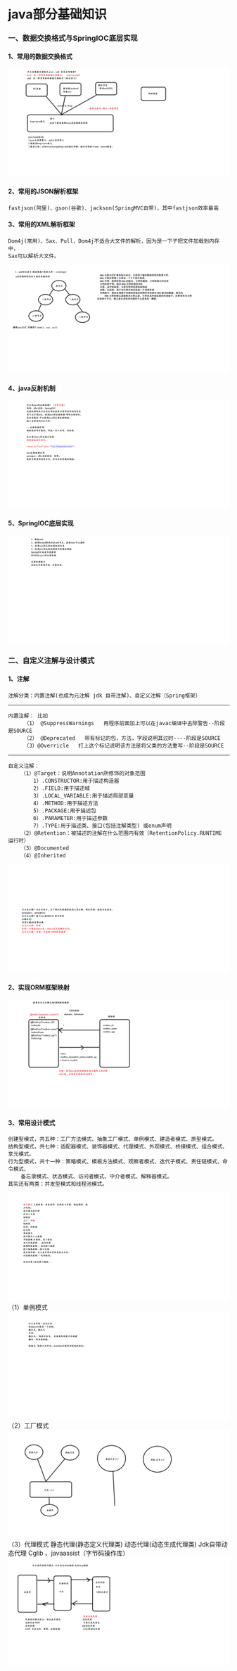 # java部分基础知识
### 一、数据交换格式与SpringIOC底层实现
#### 1、常用的数据交换格式
![输入图片说明](https://github.com/mister-shen/javalearn/blob/master/basics/json_demo/src/image/%E6%95%B0%E6%8D%AE%E4%BA%A4%E6%8D%A2%E6%A0%BC%E5%BC%8F.png "在这里输入图片标题")
#### 2、常用的JSON解析框架
    fastjson(阿里)、gson(谷歌)、jackson(SpringMVC自带)，其中fastjson效率最高
#### 3、常用的XML解析框架
    Dom4j(常用)、Sax、Pull，Dom4j不适合大文件的解析，因为是一下子把文件加载到内存中，
    Sax可以解析大文件。
![输入图片说明](https://github.com/mister-shen/javalearn/blob/master/basics/json_demo/src/image/xml.png "在这里输入图片标题")

#### 4、java反射机制
![输入图片说明](https://github.com/mister-shen/javalearn/blob/master/basics/json_demo/src/image/java%E7%9A%84%E5%8F%8D%E5%B0%84%E6%9C%BA%E5%88%B6.png "在这里输入图片标题")
#### 5、SpringIOC底层实现
![输入图片说明](https://github.com/mister-shen/javalearn/blob/master/basics/json_demo/src/image/SpringIOC%E5%BA%95%E5%B1%82%E5%AE%9E%E7%8E%B0.png "在这里输入图片标题")
### 二、自定义注解与设计模式
#### 1、注解
    注解分类：内置注解(也成为元注解 jdk 自带注解)、自定义注解（Spring框架）
---

    内置注解： 比如
         （1） @SuppressWarnings   再程序前面加上可以在javac编译中去除警告--阶段是SOURCE
         （2） @Deprecated   带有标记的包，方法，字段说明其过时----阶段是SOURCE
         （3）@Overricle   打上这个标记说明该方法是将父类的方法重写--阶段是SOURCE
---

    自定义注解：
        （1）@Target：说明Annotation所修饰的对象范围
            1）.CONSTRUCTOR:用于描述构造器
            2）.FIELD:用于描述域
            3）.LOCAL_VARIABLE:用于描述局部变量
            4）.METHOD:用于描述方法
            5）.PACKAGE:用于描述包
            6）.PARAMETER:用于描述参数
            7）.TYPE:用于描述类、接口(包括注解类型) 或enum声明
        （2）@Retention：被描述的注解在什么范围内有效（RetentionPolicy.RUNTIME 运行时）
        （3）@Documented
        （4）@Inherited
![输入图片说明](https://github.com/mister-shen/javalearn/blob/master/basics/02_annotation_demo/image/%E4%BB%80%E4%B9%88%E6%98%AF%E6%B3%A8%E8%A7%A3.png "什么是注解")
#### 2、实现ORM框架映射
![输入图片说明](https://github.com/mister-shen/javalearn/blob/master/basics/02_annotation_demo/image/orm%E6%98%A0%E5%B0%84.png "orm映射")

#### 3、常用设计模式
    创建型模式，共五种：工厂方法模式、抽象工厂模式、单例模式、建造者模式、原型模式。
    结构型模式，共七种：适配器模式、装饰器模式、代理模式、外观模式、桥接模式、组合模式、享元模式。
    行为型模式，共十一种：策略模式、模板方法模式、观察者模式、迭代子模式、责任链模式、命令模式、
        备忘录模式、状态模式、访问者模式、中介者模式、解释器模式。
    其实还有两类：并发型模式和线程池模式。
![输入图片说明](https://github.com/mister-shen/javalearn/blob/master/basics/02_annotation_demo/image/%E8%AE%BE%E8%AE%A1%E6%A8%A1%E5%BC%8F.png "设计模式")
    （1）单例模式
![输入图片说明](https://github.com/mister-shen/javalearn/blob/master/basics/02_annotation_demo/image/%E4%BB%80%E4%B9%88%E6%98%AF%E5%8D%95%E4%BE%8B.png "什么是单例")
    （2）工厂模式
![输入图片说明](https://github.com/mister-shen/javalearn/blob/master/basics/02_annotation_demo/image/%E5%B7%A5%E5%8E%82%E8%AE%BE%E8%AE%A1%E6%A8%A1%E5%BC%8F.png "工厂设计模式")
    （3）代理模式
        静态代理(静态定义代理类)
        动态代理(动态生成代理类)
        Jdk自带动态代理
        Cglib 、javaassist（字节码操作库）
![输入图片说明](https://github.com/mister-shen/javalearn/blob/master/basics/02_annotation_demo/image/%E4%B8%AD%E4%BB%8B.png "中介")

